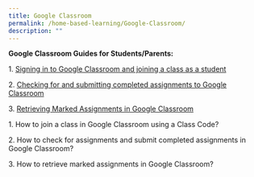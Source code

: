 ```yaml
---
title: Google Classroom
permalink: /home-based-learning/Google-Classroom/
description: ""
---
```

**Google Classroom Guides for Students/Parents:**  
  
1. [Signing in to Google Classroom and joining a class as a student](/files/Our%20Curriculum/Departments/ICT/Home%20Based%20Learning/Google%20Classroom/Annex%20A_Signing%20in%20to%20Google%20Classroom_Students%20and%20Parents.pdf)  
  
2. [Checking for and submitting completed assignments to Google Classroom](/files/Our%20Curriculum/Departments/ICT/Home%20Based%20Learning/Google%20Classroom/Annex%20B_Checking%20and%20Submitting%20Assignments%20in%20Google%20Classroom.pdf)  
  
3. [Retrieving Marked Assignments in Google Classroom](/files/Our%20Curriculum/Departments/ICT/Home%20Based%20Learning/Google%20Classroom/Annex%20C_RetrievingMarked%20Assignments%20in%20Google%20Classroom.pdf)  
  
1\. How to join a class in Google Classroom using a Class Code?  

  
  
  
  
  
  
  
  
  
  
  
2\. How to check for assignments and submit completed assignments in Google Classroom?  


  

  
  
  
  
  
  
  
  
  
  
  
  
  
  
3\. How to retrieve marked assignments in Google Classroom?